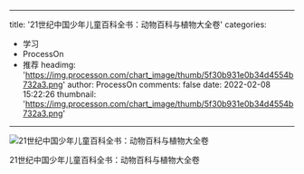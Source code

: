 
---
title: '21世纪中国少年儿童百科全书：动物百科与植物大全卷'
categories: 
 - 学习
 - ProcessOn
 - 推荐
headimg: 'https://img.processon.com/chart_image/thumb/5f30b931e0b34d4554b732a3.png'
author: ProcessOn
comments: false
date: 2022-02-08 15:22:26
thumbnail: 'https://img.processon.com/chart_image/thumb/5f30b931e0b34d4554b732a3.png'
---

<div>   
<img class="thumb" alt="21世纪中国少年儿童百科全书：动物百科与植物大全卷" src="https://img.processon.com/chart_image/thumb/5f30b931e0b34d4554b732a3.png" referrerpolicy="no-referrer">
<p>21世纪中国少年儿童百科全书：动物百科与植物大全卷</p>  
</div>
            